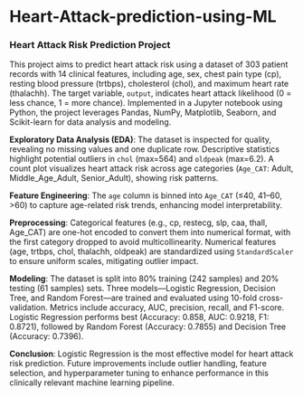 # Heart-Attack-prediction-using-ML
### Heart Attack Risk Prediction Project

This project aims to predict heart attack risk using a dataset of 303 patient records with 14 clinical features, including age, sex, chest pain type (cp), resting blood pressure (trtbps), cholesterol (chol), and maximum heart rate (thalachh). The target variable, `output`, indicates heart attack likelihood (0 = less chance, 1 = more chance). Implemented in a Jupyter notebook using Python, the project leverages Pandas, NumPy, Matplotlib, Seaborn, and Scikit-learn for data analysis and modeling.

**Exploratory Data Analysis (EDA)**: The dataset is inspected for quality, revealing no missing values and one duplicate row. Descriptive statistics highlight potential outliers in `chol` (max=564) and `oldpeak` (max=6.2). A count plot visualizes heart attack risk across age categories (`Age_CAT`: Adult, Middle_Age_Adult, Senior_Adult), showing risk patterns.

**Feature Engineering**: The `age` column is binned into `Age_CAT` (≤40, 41–60, >60) to capture age-related risk trends, enhancing model interpretability.

**Preprocessing**: Categorical features (e.g., cp, restecg, slp, caa, thall, Age_CAT) are one-hot encoded to convert them into numerical format, with the first category dropped to avoid multicollinearity. Numerical features (age, trtbps, chol, thalachh, oldpeak) are standardized using `StandardScaler` to ensure uniform scales, mitigating outlier impact.

**Modeling**: The dataset is split into 80% training (242 samples) and 20% testing (61 samples) sets. Three models—Logistic Regression, Decision Tree, and Random Forest—are trained and evaluated using 10-fold cross-validation. Metrics include accuracy, AUC, precision, recall, and F1-score. Logistic Regression performs best (Accuracy: 0.858, AUC: 0.9218, F1: 0.8721), followed by Random Forest (Accuracy: 0.7855) and Decision Tree (Accuracy: 0.7396).

**Conclusion**: Logistic Regression is the most effective model for heart attack risk prediction. Future improvements include outlier handling, feature selection, and hyperparameter tuning to enhance performance in this clinically relevant machine learning pipeline.

